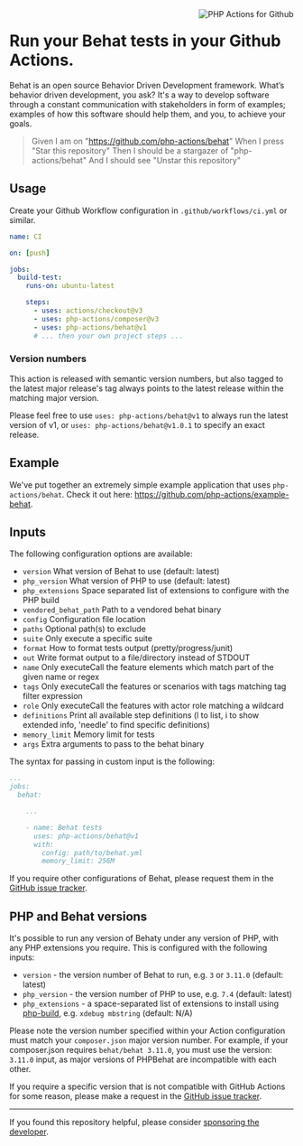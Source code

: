 <img src="http://52.48.57.141/php-actions.png" align="right" alt="PHP Actions for Github" />

Run your Behat tests in your Github Actions.
============================================

Behat is an open source Behavior Driven Development framework. What’s behavior driven development, you ask? It's a way to develop software through a constant communication with stakeholders in form of examples; examples of how this software should help them, and you, to achieve your goals.

> Given I am on "https://github.com/php-actions/behat"
> When I press "Star this repository"
> Then I should be a stargazer of "php-actions/behat"
> And I should see "Unstar this repository"

Usage
-----

Create your Github Workflow configuration in `.github/workflows/ci.yml` or similar.

```yml
name: CI

on: [push]

jobs:
  build-test:
    runs-on: ubuntu-latest

    steps:
      - uses: actions/checkout@v3
      - uses: php-actions/composer@v3
      - uses: php-actions/behat@v1
      # ... then your own project steps ...
```

### Version numbers

This action is released with semantic version numbers, but also tagged to the latest major release's tag always points to the latest release within the matching major version.

Please feel free to use `uses: php-actions/behat@v1` to always run the latest version of v1, or `uses: php-actions/behat@v1.0.1` to specify an exact release.

Example
-------

We've put together an extremely simple example application that uses `php-actions/behat`. Check it out here: https://github.com/php-actions/example-behat.

Inputs
------

The following configuration options are available:

+ `version` What version of Behat to use (default: latest)
+ `php_version` What version of PHP to use (default: latest)
+ `php_extensions` Space separated list of extensions to configure with the PHP build
+ `vendored_behat_path` Path to a vendored behat binary
+ `config` Configuration file location
+ `paths` Optional path(s) to exclude
+ `suite` Only execute a specific suite
+ `format` How to format tests output (pretty/progress/junit)
+ `out` Write format output to a file/directory instead of STDOUT
+ `name` Only executeCall the feature elements which match part of the given name or regex
+ `tags` Only executeCall the features or scenarios with tags matching tag filter expression
+ `role` Only executeCall the features with actor role matching a wildcard
+ `definitions` Print all available step definitions (l to list, i to show extended info, 'needle' to find specific definitions)
+ `memory_limit` Memory limit for tests
+ `args` Extra arguments to pass to the behat binary

The syntax for passing in custom input is the following: 

```yml
...
jobs:
  behat:

    ...

    - name: Behat tests
      uses: php-actions/behat@v1
      with:
        config: path/to/behat.yml
        memory_limit: 256M
```

If you require other configurations of Behat, please request them in the [GitHub issue tracker][issues].

PHP and Behat versions
----------------------

It's possible to run any version of Behaty under any version of PHP, with any PHP extensions you require. This is configured with the following inputs:

+ `version` - the version number of Behat to run, e.g. `3` or `3.11.0` (default: latest)
+ `php_version` - the version number of PHP to use, e.g. `7.4` (default: latest)
+ `php_extensions` - a space-separated list of extensions to install using [php-build][php-build], e.g. `xdebug mbstring` (default: N/A)

Please note the version number specified within your Action configuration must match your `composer.json` major version number. For example, if your composer.json requires `behat/behat 3.11.0`, you must use the version: `3.11.0` input, as major versions of PHPBehat are incompatible with each other.

If you require a specific version that is not compatible with GitHub Actions for some reason, please make a request in the [GitHub issue tracker][issues].

***

If you found this repository helpful, please consider [sponsoring the developer][sponsor].

[issues]: https://github.com/php-actions/behat/issues
[php-build]: https://github.com/php-actions/php-build
[sponsor]: https://github.com/sponsors/g105b

